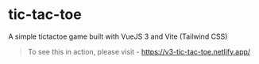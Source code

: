 # tic-tac-toe
 A simple tictactoe game built with VueJS 3 and Vite (Tailwind CSS)

> To see this in action, please visit - https://v3-tic-tac-toe.netlify.app/
